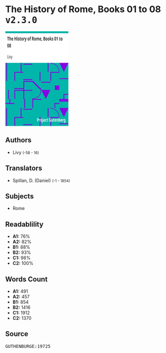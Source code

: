 # The History of Rome, Books 01 to 08 <kbd>v2.3.0</kbd>

![](./cover.medium.jpg "")

## Authors


 - Livy <small>(-58 - 16)</small>

## Translators


 - Spillan, D. (Daniel) <small>(-1 - 1854)</small>

## Subjects


 - Rome

## Readablility


 - **A1:** 76%
 - **A2:** 82%
 - **B1:** 88%
 - **B2:** 93%
 - **C1:** 98%
 - **C2:** 100%

## Words Count


 - **A1:** 491
 - **A2:** 457
 - **B1:** 854
 - **B2:** 1416
 - **C1:** 1912
 - **C2:** 1370

## Source


<kbd>GUTHENBURGE:19725</kbd>
